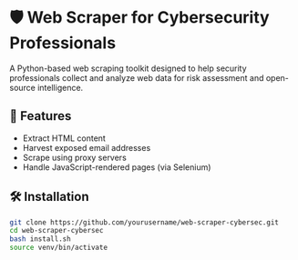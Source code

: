 # 🛡️ Web Scraper for Cybersecurity Professionals

A Python-based web scraping toolkit designed to help security professionals collect and analyze web data for risk assessment and open-source intelligence.

## 🚀 Features
- Extract HTML content
- Harvest exposed email addresses
- Scrape using proxy servers
- Handle JavaScript-rendered pages (via Selenium)

## 🛠 Installation

```bash
git clone https://github.com/yourusername/web-scraper-cybersec.git
cd web-scraper-cybersec
bash install.sh
source venv/bin/activate

